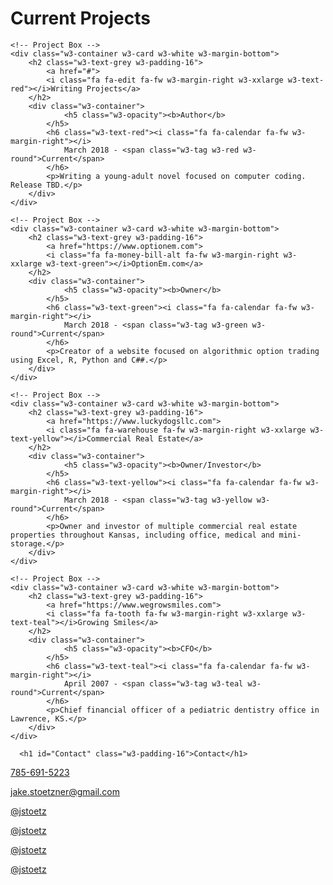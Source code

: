 
<!-- Second Grid -->
<div class="w3-row-padding w3-light-grey w3-padding-64 w3-container">
  <div class="w3-content">

<h1 id="Current Projects" class="w3-padding-16">Current Projects</h1>

	<!-- Project Box -->
	<div class="w3-container w3-card w3-white w3-margin-bottom">
		<h2 class="w3-text-grey w3-padding-16">
			<a href="#">
			<i class="fa fa-edit fa-fw w3-margin-right w3-xxlarge w3-text-red"></i>Writing Projects</a>
		</h2>
		<div class="w3-container">
          		<h5 class="w3-opacity"><b>Author</b>
			</h5>
			<h6 class="w3-text-red"><i class="fa fa-calendar fa-fw w3-margin-right"></i>
				March 2018 - <span class="w3-tag w3-red w3-round">Current</span>
			</h6>
			<p>Writing a young-adult novel focused on computer coding.  Release TBD.</p>
  		</div>
	</div>

	<!-- Project Box -->
	<div class="w3-container w3-card w3-white w3-margin-bottom">
		<h2 class="w3-text-grey w3-padding-16">
			<a href="https://www.optionem.com">
			<i class="fa fa-money-bill-alt fa-fw w3-margin-right w3-xxlarge w3-text-green"></i>OptionEm.com</a>
		</h2>
		<div class="w3-container">
          		<h5 class="w3-opacity"><b>Owner</b>
			</h5>
			<h6 class="w3-text-green"><i class="fa fa-calendar fa-fw w3-margin-right"></i>
				March 2018 - <span class="w3-tag w3-green w3-round">Current</span>
			</h6>
			<p>Creator of a website focused on algorithmic option trading using Excel, R, Python and C##.</p>
  		</div>
	</div>

	<!-- Project Box -->
	<div class="w3-container w3-card w3-white w3-margin-bottom">
		<h2 class="w3-text-grey w3-padding-16">
			<a href="https://www.luckydogsllc.com">
			<i class="fa fa-warehouse fa-fw w3-margin-right w3-xxlarge w3-text-yellow"></i>Commercial Real Estate</a>
		</h2>
		<div class="w3-container">
          		<h5 class="w3-opacity"><b>Owner/Investor</b>
			</h5>
			<h6 class="w3-text-yellow"><i class="fa fa-calendar fa-fw w3-margin-right"></i>
				March 2018 - <span class="w3-tag w3-yellow w3-round">Current</span>
			</h6>
			<p>Owner and investor of multiple commercial real estate properties throughout Kansas, including office, medical and mini-storage.</p>
  		</div>
	</div>

	<!-- Project Box -->
	<div class="w3-container w3-card w3-white w3-margin-bottom">
		<h2 class="w3-text-grey w3-padding-16">
			<a href="https://www.wegrowsmiles.com">
			<i class="fa fa-tooth fa-fw w3-margin-right w3-xxlarge w3-text-teal"></i>Growing Smiles</a>
		</h2>
		<div class="w3-container">
          		<h5 class="w3-opacity"><b>CFO</b>
			</h5>
			<h6 class="w3-text-teal"><i class="fa fa-calendar fa-fw w3-margin-right"></i>
				April 2007 - <span class="w3-tag w3-teal w3-round">Current</span>
			</h6>
			<p>Chief financial officer of a pediatric dentistry office in Lawrence, KS.</p>
  		</div>
	</div>
   

   </div>
</div>


<!-- Third Grid -->
<div class="w3-row-padding w3-padding-64 w3-container">
  <div class="w3-content">
   
      <h1 id="Contact" class="w3-padding-16">Contact</h1>

 <div class="w3-white w3-text-grey w3-card-4 w3-margin-bottom">
        <div class="w3-container">
          <p><a href="tel:1-785-691-5223"><i class="fa fa-phone-square fa-fw w3-margin-right w3-xlarge w3-text-orange"></i>785-691-5223</a></p>
         <p><a href="mailto:jake.stoetzner@gmail.com"><i class="fa fa-envelope fa-fw w3-margin-right w3-xlarge w3-text-orange"></i>jake.stoetzner@gmail.com</a></p>
	<p><a href="https://twitter.com/jstoetz"><i class="fab fa-twitter fa-fw w3-margin-right w3-xlarge w3-text-orange"></i>@jstoetz</a></p>
	<p><a href="https://www.linkedin.com/in/jstoetz/"><i class="fab fa-linkedin fa-fw w3-margin-right w3-xlarge w3-text-orange"></i>@jstoetz</a></p>
	<p><a href="https://www.facebook.com/jstoetz/"><i class="fab fa-facebook fa-fw w3-margin-right w3-xlarge w3-text-orange"></i>@jstoetz</a></p>
	<p><a href="https://www.instagram.com/jstoetz/"><i class="fab fa-instagram fa-fw w3-margin-right w3-xlarge w3-text-orange"></i>@jstoetz</a></p>
  </div>
</div>



